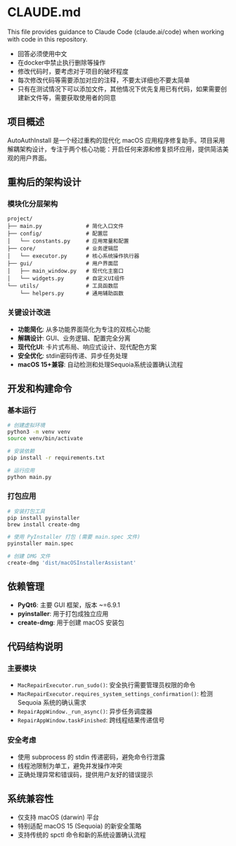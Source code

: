 # CLAUDE.md

This file provides guidance to Claude Code (claude.ai/code) when working with code in this repository.

- 回答必须使用中文
- 在docker中禁止执行删除等操作
- 修改代码时，要考虑对于项目的破坏程度
- 每次修改代码等需要添加对应的注释，不要太详细也不要太简单
- 只有在测试情况下可以添加文件，其他情况下优先复用已有代码，如果需要创建新文件等，需要获取使用者的同意

## 项目概述

AutoAuthInstall 是一个经过重构的现代化 macOS 应用程序修复助手。项目采用解耦架构设计，专注于两个核心功能：开启任何来源和修复损坏应用，提供简洁美观的用户界面。

## 重构后的架构设计

### 模块化分层架构
```
project/
├── main.py              # 简化入口文件
├── config/              # 配置层
│   └── constants.py     # 应用常量和配置
├── core/                # 业务逻辑层  
│   └── executor.py      # 核心系统操作执行器
├── gui/                 # 用户界面层
│   ├── main_window.py   # 现代化主窗口
│   └── widgets.py       # 自定义UI组件
└── utils/               # 工具函数层
    └── helpers.py       # 通用辅助函数
```

### 关键设计改进
- **功能简化**: 从多功能界面简化为专注的双核心功能
- **解耦设计**: GUI、业务逻辑、配置完全分离
- **现代化UI**: 卡片式布局、响应式设计、现代配色方案
- **安全优化**: stdin密码传递、异步任务处理
- **macOS 15+兼容**: 自动检测和处理Sequoia系统设置确认流程

## 开发和构建命令

### 基本运行
```bash
# 创建虚拟环境
python3 -m venv venv
source venv/bin/activate

# 安装依赖
pip install -r requirements.txt

# 运行应用
python main.py
```

### 打包应用
```bash
# 安装打包工具
pip install pyinstaller
brew install create-dmg

# 使用 PyInstaller 打包 (需要 main.spec 文件)
pyinstaller main.spec

# 创建 DMG 文件
create-dmg 'dist/macOSInstallerAssistant'
```

## 依赖管理

- **PyQt6**: 主要 GUI 框架，版本 ~=6.9.1
- **pyinstaller**: 用于打包成独立应用
- **create-dmg**: 用于创建 macOS 安装包

## 代码结构说明

### 主要模块
- `MacRepairExecutor.run_sudo()`: 安全执行需要管理员权限的命令
- `MacRepairExecutor.requires_system_settings_confirmation()`: 检测 Sequoia 系统的确认需求
- `RepairAppWindow._run_async()`: 异步任务调度器
- `RepairAppWindow.taskFinished`: 跨线程结果传递信号

### 安全考虑
- 使用 subprocess 的 stdin 传递密码，避免命令行泄露
- 线程池限制为单工，避免并发操作冲突
- 正确处理异常和错误码，提供用户友好的错误提示

## 系统兼容性

- 仅支持 macOS (darwin) 平台
- 特别适配 macOS 15 (Sequoia) 的新安全策略
- 支持传统的 spctl 命令和新的系统设置确认流程